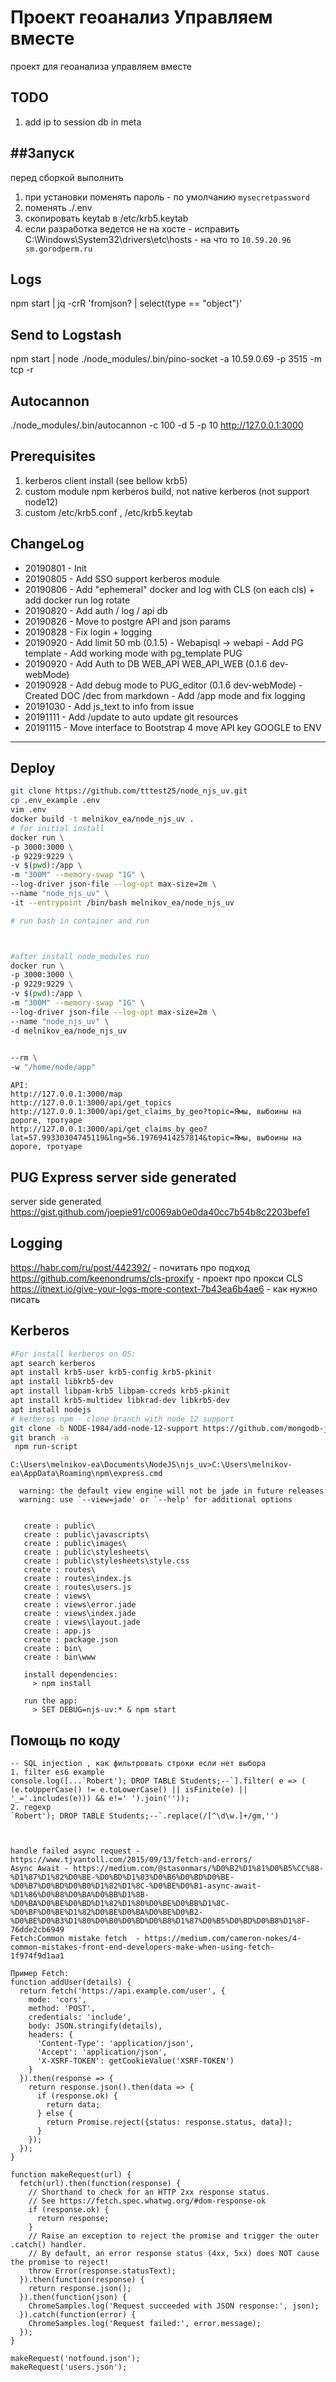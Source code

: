 # Проект геоанализ Управляем вместе
проект для геоанализа управляем вместе


## TODO
1. add ip to session db in meta

##Запуск
------------
перед сборкой выполнить
1. при установки поменять пароль - по умолчанию `mysecretpassword`
2. поменять ./.env 
3. скопировать keytab в /etc/krb5.keytab
4. если разработка ведется не на хосте - исправить C:\Windows\System32\drivers\etc\hosts  - на что то `10.59.20.96 sm.gorodperm.ru`

## Logs
npm start | jq -crR 'fromjson? | select(type == "object")'
## Send to Logstash
npm start | node ./node_modules/.bin/pino-socket -a 10.59.0.69 -p 3515 -m tcp -r


## Autocannon
./node_modules/.bin/autocannon -c 100 -d 5 -p 10 http://127.0.0.1:3000



## Prerequisites
 1. kerberos client install (see bellow krb5)
 2. custom module npm kerberos build, not native kerberos (not support node12)
 3. custom /etc/krb5.conf , /etc/krb5.keytab

## ChangeLog 
 *   20190801 - Init
 *   20190805 - Add SSO support kerberos module
 *   20190806 - Add  "ephemeral" docker and log with CLS (on each cls) + add docker run log rotate
 *   20190820 - Add auth / log / api db
 *   20190826 - Move to postgre API and json params
 *   20190828 - Fix login + logging 
 *   20190920 - Add limit 50 mb (0.1.5)
              - Webapisql -> webapi
              - Add PG template 
              - Add working mode with pg_template PUG
 *   20190920 - Add Auth to DB WEB_API WEB_API_WEB (0.1.6 dev-webMode)
 *   20190928 - Add debug mode to PUG_editor (0.1.6 dev-webMode)
              - Created DOC /dec from markdown
              - Add /app mode and fix logging
 *   20191030 - Add js_text to info from issue
 *   20191111 - Add /update to auto update git resources 
 *   20191115 - Move interface to Bootstrap 4
                move API key GOOGLE to ENV 


------------
## Deploy
~~~Bash
git clone https://github.com/tttest25/node_njs_uv.git
cp .env_example .env
vim .env
docker build -t melnikov_ea/node_njs_uv .
# for initial install
docker run \
-p 3000:3000 \
-p 9229:9229 \
-v $(pwd):/app \
-m "300M" --memory-swap "1G" \
--log-driver json-file --log-opt max-size=2m \
--name "node_njs_uv" \
-it --entrypoint /bin/bash melnikov_ea/node_njs_uv

# run bash in container and run



#after install node_modules run
docker run \
-p 3000:3000 \
-p 9229:9229 \
-v $(pwd):/app \
-m "300M" --memory-swap "1G" \
--log-driver json-file --log-opt max-size=2m \
--name "node_njs_uv" \
-d melnikov_ea/node_njs_uv
 

--rm \
-w "/home/node/app" 
~~~





~~~
API:
http://127.0.0.1:3000/map
http://127.0.0.1:3000/api/get_topics
http://127.0.0.1:3000/api/get_claims_by_geo?topic=Ямы, выбоины на дороге, тротуаре
http://127.0.0.1:3000/api/get_claims_by_geo?lat=57.99330304745119&lng=56.19769414257814&topic=Ямы, выбоины на дороге, тротуаре
~~~

PUG Express server side generated
------------
server side generated
https://gist.github.com/joepie91/c0069ab0e0da40cc7b54b8c2203befe1



Logging
------------
https://habr.com/ru/post/442392/ - почитать про подход
https://github.com/keenondrums/cls-proxify - проект про прокси CLS
https://itnext.io/give-your-logs-more-context-7b43ea6b4ae6 - как нужно писать



Kerberos
------------
~~~BASH
#For install kerberos on OS:
apt search kerberos
apt install krb5-user krb5-config krb5-pkinit
apt install libkrb5-dev
apt install libpam-krb5 libpam-ccreds krb5-pkinit
apt install krb5-multidev libkrad-dev libkrb5-dev
apt install nodejs
# kerberos npm - clone branch with node 12 support
git clone -b NODE-1984/add-node-12-support https://github.com/mongodb-js/kerberos.git
git branch -a
 npm run-script 

~~~



~~~
C:\Users\melnikov-ea\Documents\NodeJS\njs_uv>C:\Users\melnikov-ea\AppData\Roaming\npm\express.cmd

  warning: the default view engine will not be jade in future releases
  warning: use `--view=jade' or `--help' for additional options


   create : public\
   create : public\javascripts\
   create : public\images\
   create : public\stylesheets\
   create : public\stylesheets\style.css
   create : routes\
   create : routes\index.js
   create : routes\users.js
   create : views\
   create : views\error.jade
   create : views\index.jade
   create : views\layout.jade
   create : app.js
   create : package.json
   create : bin\
   create : bin\www

   install dependencies:
     > npm install

   run the app:
     > SET DEBUG=njs-uv:* & npm start
~~~

Помощь по коду
------------
~~~
-- SQL injection , как фильтровать строки если нет выбора
1. filter es6 example
console.log([...`Robert'); DROP TABLE Students;--`].filter( e => (   (e.toUpperCase() != e.toLowerCase() || isFinite(e) || '_='.includes(e))) && e!=' ').join(''));  
2. regexp
`Robert'); DROP TABLE Students;--`.replace(/[^\d\w.]+/gm,'')



handle failed async request - https://www.tjvantoll.com/2015/09/13/fetch-and-errors/
Async Await - https://medium.com/@stasonmars/%D0%B2%D1%81%D0%B5%CC%88-%D1%87%D1%82%D0%BE-%D0%BD%D1%83%D0%B6%D0%BD%D0%BE-%D0%B7%D0%BD%D0%B0%D1%82%D1%8C-%D0%BE%D0%B1-async-await-%D1%86%D0%B8%D0%BA%D0%BB%D1%8B-%D0%BA%D0%BE%D0%BD%D1%82%D1%80%D0%BE%D0%BB%D1%8C-%D0%BF%D0%BE%D1%82%D0%BE%D0%BA%D0%BE%D0%B2-%D0%BE%D0%B3%D1%80%D0%B0%D0%BD%D0%B8%D1%87%D0%B5%D0%BD%D0%B8%D1%8F-76dde2cb6949
Fetch:Common mistake fetch  - https://medium.com/cameron-nokes/4-common-mistakes-front-end-developers-make-when-using-fetch-1f974f9d1aa1

Пример Fetch:
function addUser(details) {
  return fetch('https://api.example.com/user', {
    mode: 'cors',
    method: 'POST',
    credentials: 'include',
    body: JSON.stringify(details),
    headers: {
      'Content-Type': 'application/json',
      'Accept': 'application/json',
      'X-XSRF-TOKEN': getCookieValue('XSRF-TOKEN')
    }
  }).then(response => {
    return response.json().then(data => {
      if (response.ok) {
        return data;
      } else {
        return Promise.reject({status: response.status, data});
      }
    });
  });
}

function makeRequest(url) {
  fetch(url).then(function(response) {
    // Shorthand to check for an HTTP 2xx response status.
    // See https://fetch.spec.whatwg.org/#dom-response-ok
    if (response.ok) {
      return response;
    }
    // Raise an exception to reject the promise and trigger the outer .catch() handler.
    // By default, an error response status (4xx, 5xx) does NOT cause the promise to reject!
    throw Error(response.statusText);
  }).then(function(response) {
    return response.json();
  }).then(function(json) {
    ChromeSamples.log('Request succeeded with JSON response:', json);
  }).catch(function(error) {
    ChromeSamples.log('Request failed:', error.message);
  });
}

makeRequest('notfound.json');
makeRequest('users.json');
~~~